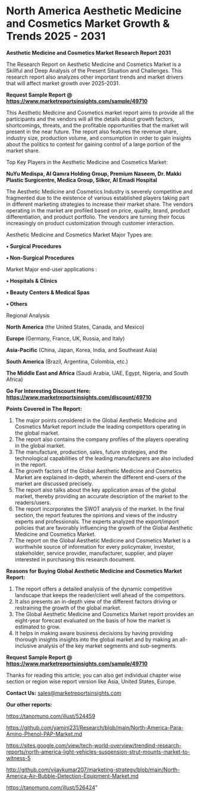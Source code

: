 # North America Aesthetic Medicine and Cosmetics Market Growth & Trends 2025 - 2031

<strong>Aesthetic Medicine and Cosmetics Market Research Report 2031</strong>

The Research Report on Aesthetic Medicine and Cosmetics Market is a Skillful and Deep Analysis of the Present Situation and Challenges. This research report also analyzes other important trends and market drivers that will affect market growth over 2025-2031.

<strong>Request Sample Report @ <a href=https://www.marketreportsinsights.com/sample/49710>https://www.marketreportsinsights.com/sample/49710</a></strong>

This Aesthetic Medicine and Cosmetics market report aims to provide all the participants and the vendors will all the details about growth factors, shortcomings, threats, and the profitable opportunities that the market will present in the near future. The report also features the revenue share, industry size, production volume, and consumption in order to gain insights about the politics to contest for gaining control of a large portion of the market share.

Top Key Players in the Aesthetic Medicine and Cosmetics Market:

<strong>NuYu Medispa, Al Qamra Holding Group, Premium Naseem, Dr. Makki Plastic Surgicentre, Medica Group, Silkor, Al Emadi Hospital</strong>

The Aesthetic Medicine and Cosmetics Industry is severely competitive and fragmented due to the existence of various established players taking part in different marketing strategies to increase their market share. The vendors operating in the market are profiled based on price, quality, brand, product differentiation, and product portfolio. The vendors are turning their focus increasingly on product customization through customer interaction.

Aesthetic Medicine and Cosmetics Market Major Types are:

<strong>•  Surgical Procedures

•  Non-Surgical Procedures</strong>

Market Major end-user applications :

<strong>•  Hospitals & Clinics

•  Beauty Centers & Medical Spas

•  Others</strong>

Regional Analysis

</u><strong><b>North America</b></strong> (the United States, Canada, and Mexico)

<strong><b>Europe </b></strong>(Germany, France, UK, Russia, and Italy)

<strong><b>Asia-Pacific</b></strong> (China, Japan, Korea, India, and Southeast Asia)

<strong><b>South America</b></strong> (Brazil, Argentina, Colombia, etc.)

<strong><b>The Middle East and Africa</b></strong> (Saudi Arabia, UAE, Egypt, Nigeria, and South Africa)

<strong>Go For Interesting Discount Here: <a href=https://www.marketreportsinsights.com/discount/49710>https://www.marketreportsinsights.com/discount/49710</a></strong>

<strong>Points Covered in The Report:</strong>
<ol>
  <li>The major points considered in the Global Aesthetic Medicine and Cosmetics Market report include the leading competitors operating in the global market.</li>
  <li>The report also contains the company profiles of the players operating in the global market.</li>
  <li>The manufacture, production, sales, future strategies, and the technological capabilities of the leading manufacturers are also included in the report.</li>
  <li>The growth factors of the Global Aesthetic Medicine and Cosmetics Market are explained in-depth, wherein the different end-users of the market are discussed precisely.</li>
  <li>The report also talks about the key application areas of the global market, thereby providing an accurate description of the market to the readers/users.</li>
  <li>The report incorporates the SWOT analysis of the market. In the final section, the report features the opinions and views of the industry experts and professionals. The experts analyzed the export/import policies that are favorably influencing the growth of the Global Aesthetic Medicine and Cosmetics Market.</li>
  <li>The report on the Global Aesthetic Medicine and Cosmetics Market is a worthwhile source of information for every policymaker, investor, stakeholder, service provider, manufacturer, supplier, and player interested in purchasing this research document.</li>
</ol>
<strong>Reasons for Buying Global Aesthetic Medicine and Cosmetics Market Report:</strong>

<ol>
  <li>The report offers a detailed analysis of the dynamic competitive landscape that keeps the reader/client well ahead of the competitors.</li>
  <li>It also presents an in-depth view of the different factors driving or restraining the growth of the global market.</li>
  <li>The Global Aesthetic Medicine and Cosmetics Market report provides an eight-year forecast evaluated on the basis of how the market is estimated to grow.</li>
  <li>It helps in making aware business decisions by having providing thorough insights insights into the global market and by making an all-inclusive analysis of the key market segments and sub-segments.</li>
</ol>
<strong>Request Sample Report @ <a href=https://www.marketreportsinsights.com/sample/49710>https://www.marketreportsinsights.com/sample/49710</a></strong>


Thanks for reading this article; you can also get individual chapter wise section or region wise report version like Asia, United States, Europe.

<strong>Contact Us:</strong>
sales@marketreportsinsights.com

<strong>Our other reports:</strong>

<a href=https://tanomuno.com/illust/524459>https://tanomuno.com/illust/524459</a>

<a href=https://github.com/yamini231/Research/blob/main/North-America-Para-Amino-Phenol-PAP-Market.md>https://github.com/yamini231/Research/blob/main/North-America-Para-Amino-Phenol-PAP-Market.md</a>

<a href=https://sites.google.com/view/tech-world-overview/trendind-research-reports/north-america-light-vehicles-suspension-strut-mounts-market-to-witness-5>https://sites.google.com/view/tech-world-overview/trendind-research-reports/north-america-light-vehicles-suspension-strut-mounts-market-to-witness-5</a>

<a href=http://github.com/vijaykumar207/marketing-strategy/blob/main/North-America-Air-Bubble-Detection-Equipment-Market.md>http://github.com/vijaykumar207/marketing-strategy/blob/main/North-America-Air-Bubble-Detection-Equipment-Market.md</a>

<a href=https://tanomuno.com/illust/526424>https://tanomuno.com/illust/526424</a>"
